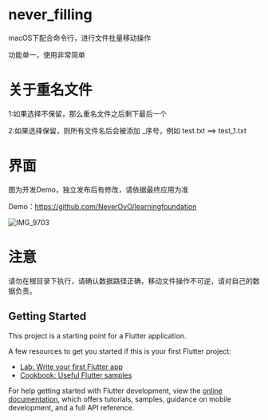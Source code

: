 # never_filling

macOS下配合命令行，进行文件批量移动操作

功能单一，使用非常简单

# 关于重名文件

1:如果选择不保留，那么重名文件之后剩下最后一个 

2:如果选择保留，则所有文件名后会被添加 _序号，例如 test.txt ==> test_1.txt


# 界面

图为开发Demo，独立发布后有修改，请依据最终应用为准

Demo：https://github.com/NeverOvO/learningfoundation

![IMG_9703](https://user-images.githubusercontent.com/34906510/204123038-6f682497-f8e6-44b1-9faf-707fa16375bc.JPG)


# 注意

请勿在根目录下执行，请确认数据路径正确，移动文件操作不可逆，请对自己的数据负责。



## Getting Started

This project is a starting point for a Flutter application.

A few resources to get you started if this is your first Flutter project:

- [Lab: Write your first Flutter app](https://docs.flutter.dev/get-started/codelab)
- [Cookbook: Useful Flutter samples](https://docs.flutter.dev/cookbook)

For help getting started with Flutter development, view the
[online documentation](https://docs.flutter.dev/), which offers tutorials,
samples, guidance on mobile development, and a full API reference.
